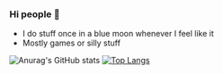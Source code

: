 ### Hi people 👋

- I do stuff once in a blue moon whenever I feel like it
- Mostly games or silly stuff

![Anurag's GitHub stats](https://github-readme-stats.vercel.app/api?username=kalost07&show_icons=true)
[![Top Langs](https://github-readme-stats.vercel.app/api/top-langs/?username=kalost07&layout=compact)](https://github.com/anuraghazra/github-readme-stats)
<!--
**kalost07/kalost07** is a ✨ _special_ ✨ repository because its `README.md` (this file) appears on your GitHub profile.

Here are some ideas to get you started:

- 🔭 I’m currently working on ...
- 🌱 I’m currently learning ...
- 👯 I’m looking to collaborate on ...
- 🤔 I’m looking for help with ...
- 💬 Ask me about ...
- 📫 How to reach me: ...
- 😄 Pronouns: ...
- ⚡ Fun fact: ...
-->
